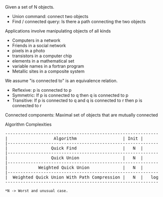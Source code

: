 Given a set of N objects.
 - Union command: connect two objects
 - Find / connected query: Is there a path connecting the two objects


Applications involve manipulating objects of all kinds
 - Computers in a network
 - Friends in a social network
 - pixels in a photo
 - transistors in a computer chip
 - elements in a mathematical set
 - variable names in a fortran program
 - Metallic sites in a composite system


We assume "is connected to" is an equivalence relation.
 - Reflexive: p is connected to p
 - Symmetric: If p is connected to q then q is connected to p
 - Transitive: If p is connected to q and q is connected to r then p is connected to r

Connected components: Maximal set of objects that are mutually connected


 Algorithm Complexities
 <pre>
----------------------------------------------------------------------------------------
|                  Algorithm                  | Init |      Union     |      Find      |
|--------------------------------------------------------------------------------------|
|                 Quick Find                  |   N  |        N       |       1        |
|--------------------------------------------------------------------------------------|
|                 Quick Union                 |   N  |       *N       |       1        |
|--------------------------------------------------------------------------------------|
|            Weighted Quick Union             |   N  |      log(n)    |     log(n)     |
|--------------------------------------------------------------------------------------|
|  Weighted Quick Union With Path Compression |   N  |   log(log(n))  |   log(log(n))  |
---------------------------------------------------------------------------------------- 
</pre>

  ```*N -> Worst and unusual case.```
